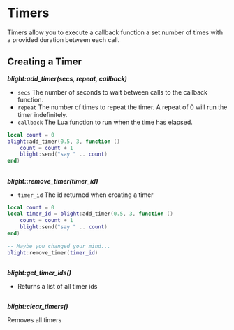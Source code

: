 # Timers

Timers allow you to execute a callback function a set number of times with a
provided duration between each call.

## Creating a Timer

***blight:add_timer(secs, repeat, callback)***

- `secs`       The number of seconds to wait between calls to the callback function.
- `repeat`     The number of times to repeat the timer. A repeat of 0 will run the timer indefinitely.
- `callback`   The Lua function to run when the time has elapsed.

```lua
local count = 0
blight:add_timer(0.5, 3, function ()
    count = count + 1
    blight:send("say " .. count)
end)
```

##

***blight::remove_timer(timer_id)***

- `timer_id` The id returned when creating a timer

```lua
local count = 0
local timer_id = blight:add_timer(0.5, 3, function ()
    count = count + 1
    blight:send("say " .. count)
end)

-- Maybe you changed your mind...
blight:remove_timer(timer_id)
```

##

***blight:get_timer_ids()***

- Returns a list of all timer ids

##

***blight:clear_timers()***

Removes all timers
